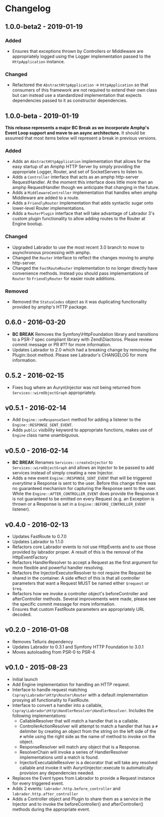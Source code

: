 # Changelog

## 1.0.0-beta2 - 2019-01-19

### Added

- Ensures that exceptions thrown by Controllers or Middleware are appropriately logged using the Logger implementation 
passed to the `HttpApplication` instance.

### Changed

- Refactored the `AbstractHttpApplication` -> `HttpApplication` so that consumers of this framework are not required to 
extend their own class but can instead use a standardized implementation that expects dependencies passed to it as 
constructor dependencies.

## 1.0.0-beta - 2019-01-19

**This release represents a major BC Break as we incorporate Amphp's Event Loop support and move to an async 
architecture.** It should be assumed that most items below will represent a break in previous versions.

### Added

- Adds an `AbstractHttpApplication` implementation that allows for the easy startup of an Amphp HTTP Server by simply providing the appropriate Logger, Router, and set of SocketServers to listen to.
- Adds a `Controller` interface that acts as an amphp http-server RequestHandler. At the moment this interface does little more than an amphp RequestHandler though we anticipate that changing in the future.
- Adds a `MiddlewareController` implementation that handles when amphp Middleware are added to a route.
- Adds a `FriendlyRouter` implementation that adds syntactic sugar onto lower-level Router implementations.
- Adds a `RouterPlugin` interface that will take advantage of Labrador 3's custom plugin functionality to allow adding routes to the Router at Engine bootup.

### Changed

- Upgraded Labrador to use the most recent 3.0 branch to move to asynchronous processing with amphp.
- Changed the `Router` interface to reflect the changes moving to amphp http-server.
- Changed the `FastRouteRouter` implementation to no longer directly have convenience methods. Instead you should pass implementations of `Router` to `FriendlyRouter` for easier route additions.

### Removed

- Removed the `StatusCodes` object as it was duplicating functionality provided by amphp's HTTP package.

## 0.6.0 - 2016-03-20

- **BC BREAK** Removes the Symfony\HttpFoundation library and transitions to a PSR-7 spec compliant library with 
  Zend\Diactoros. Please review commit message or PR #?? for more information.
- Updates Labrador to 2.0 which had a breaking change by removing the Plugin::boot method. Please see Labrador's 
  CHANGELOG for more information.

## 0.5.2 - 2016-02-15

- Fixes bug where an Auryn\\Injector was not being returned from `Services::wireObjectGraph` appropriately.

## v0.5.1 - 2016-02-14

- Add `Engine::onResponseSent` method for adding a listener to the `Engine::RESPONSE_SENT_EVENT`.
- Adds `public` visibility keyword to appropriate functions, makes use of `Engine` class name unambiguous.

## v0.5.0 - 2016-02-14

- **BC BREAK** Renames `Services::createInjector` to `Services::wireObjectGraph` and allows an Injector to be passed to 
  add services instead of simply creating a new Injector.
- Adds a new event `Engine::RESPONSE_SENT_EVENT` that will be triggered *everytime* a Response is sent to the user. Before
  this change there was no guaranteed mechanism for capturing the Response sent to the user. While the
  `Engine::AFTER_CONTROLLER_EVENT` does provide the Response it is not guaranteed to be emitted on every Request (e.g. 
  an Exception is thrown or a Response is set in a `Engine::BEFORE_CONTROLLER_EVENT` listener).

## v0.4.0 - 2016-02-13

- Updates FastRoute to 0.7.0
- Updates Labrador to 1.1.0
- Refactors core Labrador events to not use HttpEvents and to use those provided by labrador proper. A result of this 
  is the removal of the HttpEventFactory
- Refactors HandlerResolver to accept a Request as the first argument for more flexible and powerful handler resolving.
- Refactors the InjectorExecutorResolver to not require the Request be shared in the container. A side effect of this is 
  that all controller parameters that want a Request MUST be named either `$request` or `$req`.
- Refactors how we invoke a controller object's beforeController and afterController methods. Several improvements were 
  made, please see the specific commit message for more information.
- Ensures that custom FastRoute parameters are appropriately URL decoded.

## v0.2.0 - 2016-01-08

- Removes Telluris dependency
- Updates Labrador to 0.3.1 and Symfony HTTP Foundation to 3.0.1
- Moves autoloading from PSR-0 to PSR-4

## v0.1.0 - 2015-08-23

- Initial launch
- Add Engine implementation for handling an HTTP request.
- Interface to handle request matching `Cspray\Labrador\Http\Router\Router` with a 
  default implementation proxying all functionality to FastRoute.
- Interface to convert a handler into a callable, `Cspray\Labrador\Http\HandlerResolver\HandlerResolver`. 
  Includes the following implementations:
    - CallableResolver that will match a handler that is a callable.
    - ControllerActionResolver will attempt to match a handler that has a `#` delimiter by creating an 
      object from the string on the left side of the `#` while using the right side as the name of 
      method to invoke on the object.
    - ResponseResolver will match any object that is a Response.
    - ResolverChain will invoke a series of HandlerResolver implementations until a match is found.
    - InjectorExecutableResolver is a decorator that will take any resolved callable and invoke it 
      with Auryn\Injector::execute to automatically provision any dependencies needed.
- Replaces the Event types from Labrador to provide a Request instance for every triggered event.
- Adds 2 events: `labrador.http.before_controller` and `labrador.http.after_controller`
- Adds a Controller object and Plugin to share them as a service in the Injector and to invoke
  the beforeController() and afterController() methods during the appropriate event.
